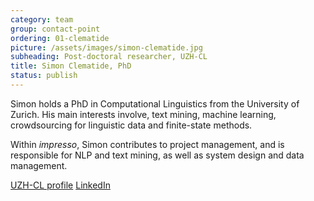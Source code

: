 ```yaml
---
category: team
group: contact-point
ordering: 01-clematide
picture: /assets/images/simon-clematide.jpg
subheading: Post-doctoral researcher, UZH-CL
title: Simon Clematide, PhD
status: publish
---
```


Simon holds a PhD in Computational Linguistics from the University of Zurich. His main interests involve, text mining, machine learning, crowdsourcing for linguistic data and finite-state methods.

Within *impresso*, Simon contributes to project management, and is responsible for NLP and text mining, as well as system design and data management.

[UZH-CL profile](http://www.cl.uzh.ch/de/people/team/compling/siclemat.html) [LinkedIn](https://www.linkedin.com/in/simon-clematide-80122360/)
